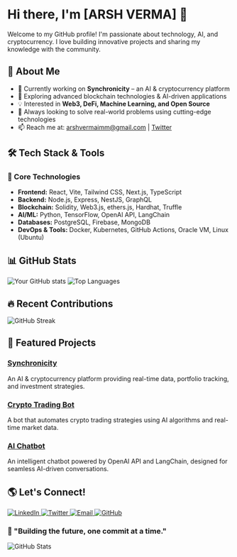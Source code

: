 # Hi there, I'm [ARSH VERMA] 👋

Welcome to my GitHub profile! I'm passionate about technology, AI, and cryptocurrency. I love building innovative projects and sharing my knowledge with the community.

## 🚀 About Me
- 🔭 Currently working on **Synchronicity** – an AI & cryptocurrency platform
- 🌱 Exploring advanced blockchain technologies & AI-driven applications
- 💡 Interested in **Web3, DeFi, Machine Learning, and Open Source**
- 🎯 Always looking to solve real-world problems using cutting-edge technologies
- 📫 Reach me at: [arshvermaimm@gmail.com](arshvermaimm@gmail.com) | [Twitter](https://x.com/arshverma_off)

## 🛠️ Tech Stack & Tools
### 🚀 Core Technologies
- **Frontend:** React, Vite, Tailwind CSS, Next.js, TypeScript
- **Backend:** Node.js, Express, NestJS, GraphQL
- **Blockchain:** Solidity, Web3.js, ethers.js, Hardhat, Truffle
- **AI/ML:** Python, TensorFlow, OpenAI API, LangChain
- **Databases:** PostgreSQL, Firebase, MongoDB
- **DevOps & Tools:** Docker, Kubernetes, GitHub Actions, Oracle VM, Linux (Ubuntu)

## 📊 GitHub Stats
![Your GitHub stats](https://github-readme-stats.vercel.app/api?username=your-username&show_icons=true&theme=radical)
![Top Languages](https://github-readme-stats.vercel.app/api/top-langs/?username=your-username&layout=compact&theme=radical)

## 🔥 Recent Contributions
![GitHub Streak](https://github-readme-streak-stats.herokuapp.com/?user=your-username&theme=radical)

## 📌 Featured Projects
### [Synchronicity](https://github.com/your-username/synchronicity)
An AI & cryptocurrency platform providing real-time data, portfolio tracking, and investment strategies.

### [Crypto Trading Bot](https://github.com/your-username/crypto-trading-bot)
A bot that automates crypto trading strategies using AI algorithms and real-time market data.

### [AI Chatbot](https://github.com/your-username/ai-chatbot)
An intelligent chatbot powered by OpenAI API and LangChain, designed for seamless AI-driven conversations.

## 🌎 Let's Connect!
<p align="left">
  <a href="https://www.linkedin.com/in/arsh-verma-squidchemistry/" target="_blank">
    <img src="https://img.shields.io/badge/LinkedIn-0A66C2?style=for-the-badge&logo=linkedin&logoColor=white" alt="LinkedIn">
  </a>
  <a href="https://x.com/arshverma_off" target="_blank">
    <img src="https://img.shields.io/badge/Twitter-1DA1F2?style=for-the-badge&logo=twitter&logoColor=white" alt="Twitter">
  </a>
  <a href="mailto:arshvermaimm@gmail.com" target="_blank">
    <img src="https://img.shields.io/badge/Email-D14836?style=for-the-badge&logo=gmail&logoColor=white" alt="Email">
  </a>
  <a href="https://github.com/squidchemistry" target="_blank">
    <img src="https://img.shields.io/badge/GitHub-181717?style=for-the-badge&logo=github&logoColor=white" alt="GitHub">
  </a>
</p>

### 🚀 "Building the future, one commit at a time."
![GitHub Stats](https://github-readme-stats.vercel.app/api?username=YOUR_GITHUB_USERNAME&show_icons=true&theme=radical)

